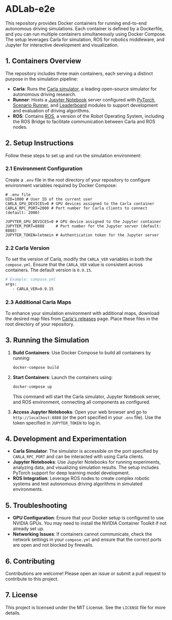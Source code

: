 # ADLab-e2e

This repository provides Docker containers for running end-to-end autonomous driving simulations. Each container is defined by a Dockerfile, and you can run multiple containers simultaneously using Docker Compose. The setup leverages Carla for simulation, ROS for robotics middleware, and Jupyter for interactive development and visualization.

## 1. Containers Overview

The repository includes three main containers, each serving a distinct purpose in the simulation pipeline:

- **Carla**: Runs the [Carla simulator](https://carla.org/), a leading open-source simulator for autonomous driving research.
- **Runner**: Hosts a [Jupyter Notebook](https://jupyter.org/) server configured with [PyTorch](https://pytorch.org/), [Scenario Runner](https://github.com/carla-simulator/scenario_runner), and [Leaderboard](https://leaderboard.carla.org/) modules to support development and evaluation of driving algorithms.
- **ROS**: Contains [ROS](https://www.ros.org/), a version of the Robot Operating System, including the ROS Bridge to facilitate communication between Carla and ROS nodes.

## 2. Setup Instructions

Follow these steps to set up and run the simulation environment:

### 2.1 Environment Configuration

Create a `.env` file in the root directory of your repository to configure environment variables required by Docker Compose:

```dotenv
# .env file
UID=1000 # User ID of the current user
CARLA_GPU_DEVICES=0 # GPU devices assigned to the Carla container
CARLA_RPC_PORT=2000 # Port number for Carla clients to connect (default: 2000)

JUPYTER_GPU_DEVICES=0 # GPU device assigned to the Jupyter container
JUPYTER_PORT=8888     # Port number for the Jupyter server (default: 8888)
JUPYTER_TOKEN=letmein # Authentication token for the Jupyter server
```

### 2.2 Carla Version

To set the version of Carla, modify the `CARLA_VER` variables in both the `compose.yml`. Ensure that the `CARLA_VER` value is consistent across containers. The default version is `0.9.15`.

```dockerfile
# Example: compose.yml
args:
   - CARLA_VER=0.9.15
```

### 2.3 Additional Carla Maps

To enhance your simulation environment with additional maps, download the desired map files from [Carla's releases](https://github.com/carla-simulator/carla/releases) page. Place these files in the root directory of your repository.

## 3. Running the Simulation

1. **Build Containers**: Use Docker Compose to build all containers by running:
   ```bash
   docker-compose build
   ```

2. **Start Containers**: Launch the containers using:
   ```bash
   docker-compose up
   ```

   This command will start the Carla simulator, Jupyter Notebook server, and ROS environment, connecting all components as configured.

3. **Access Jupyter Notebooks**: Open your web browser and go to `http://localhost:8888` (or the port specified in your `.env` file). Use the token specified in `JUPYTER_TOKEN` to log in.

## 4. Development and Experimentation

- **Carla Simulator**: The simulator is accessible on the port specified by `CARLA_RPC_PORT` and can be interacted with using Carla clients.
- **Jupyter Notebooks**: Use Jupyter Notebooks for running experiments, analyzing data, and visualizing simulation results. The setup includes PyTorch support for deep learning model development.
- **ROS Integration**: Leverage ROS nodes to create complex robotic systems and test autonomous driving algorithms in simulated environments.

## 5. Troubleshooting

- **GPU Configuration**: Ensure that your Docker setup is configured to use NVIDIA GPUs. You may need to install the NVIDIA Container Toolkit if not already set up.
- **Networking Issues**: If containers cannot communicate, check the network settings in your `compose.yml` and ensure that the correct ports are open and not blocked by firewalls.

## 6. Contributing

Contributions are welcome! Please open an issue or submit a pull request to contribute to this project.

## 7. License

This project is licensed under the MIT License. See the `LICENSE` file for more details.
